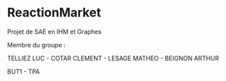 # ReactionMarket
Projet de SAE en IHM et Graphes

Membre du groupe : 

TELLIEZ LUC - COTAR CLEMENT - LESAGE MATHEO - BEIGNON ARTHUR

BUT1 - TPA